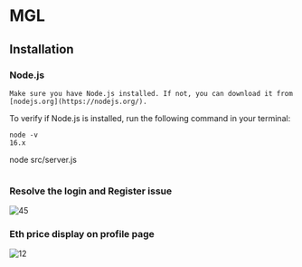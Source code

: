 # MGL

## Installation

### Node.js
```
Make sure you have Node.js installed. If not, you can download it from [nodejs.org](https://nodejs.org/).
```
To verify if Node.js is installed, run the following command in your terminal:

```
node -v
16.x
```

node src/server.js


```

```


### Resolve the login and Register issue

![45](https://github.com/ckanyemba/mglcoin-solution/assets/95967301/22521ab4-6a9d-42c8-aa64-93ddd5824619)












### Eth price display on profile page

![12](https://github.com/ckanyemba/mglcoin-solution/assets/95967301/38027b24-6cb4-4ed2-9f69-acd1bccdd20a)
